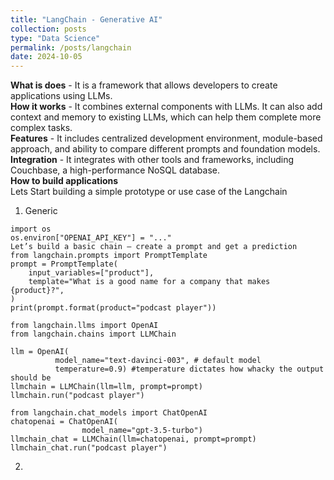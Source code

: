 ```yaml
---
title: "LangChain - Generative AI"
collection: posts
type: "Data Science"
permalink: /posts/langchain
date: 2024-10-05
---
```

**What is does** - It is a framework that allows developers to create applications using LLMs.      
**How it works** - It combines external components with LLMs. It can also add context and memory to existing LLMs, which can help them complete more complex tasks.      
**Features** - It includes centralized development environment, module-based approach, and ability to compare different prompts and foundation models.     
**Integration** - It integrates with other tools and frameworks, including Couchbase, a high-performance NoSQL database.     
**How to build applications**    
Lets Start building a simple prototype or use case of the Langchain      
1. Generic

```
import os
os.environ["OPENAI_API_KEY"] = "..."
Let’s build a basic chain — create a prompt and get a prediction
from langchain.prompts import PromptTemplate
prompt = PromptTemplate(
    input_variables=["product"],
    template="What is a good name for a company that makes {product}?",
)
print(prompt.format(product="podcast player"))
```
```
from langchain.llms import OpenAI
from langchain.chains import LLMChain

llm = OpenAI(
          model_name="text-davinci-003", # default model
          temperature=0.9) #temperature dictates how whacky the output should be
llmchain = LLMChain(llm=llm, prompt=prompt)
llmchain.run("podcast player")
```
```
from langchain.chat_models import ChatOpenAI
chatopenai = ChatOpenAI(
                model_name="gpt-3.5-turbo")
llmchain_chat = LLMChain(llm=chatopenai, prompt=prompt)
llmchain_chat.run("podcast player")
```

2. 
